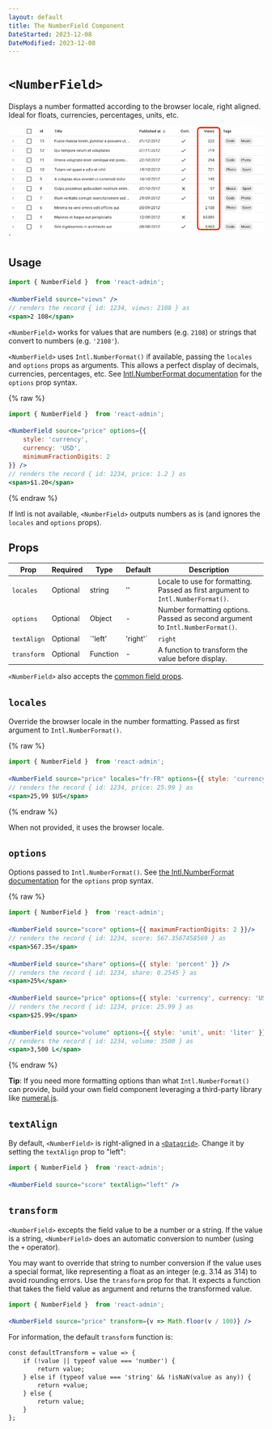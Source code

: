 ```yaml
---
layout: default
title: The NumberField Component
DateStarted: 2023-12-08
DateModified: 2023-12-08
---
```


# `<NumberField>`

Displays a number formatted according to the browser locale, right aligned. Ideal for floats, currencies, percentages, units, etc.

![NumberField](./img/number-field.webp)`

## Usage

```jsx
import { NumberField }  from 'react-admin';

<NumberField source="views" />
// renders the record { id: 1234, views: 2108 } as
<span>2 108</span>
```

`<NumberField>` works for values that are numbers (e.g. `2108`) or strings that convert to numbers (e.g. `'2108'`).

`<NumberField>` uses `Intl.NumberFormat()` if available, passing the `locales` and `options` props as arguments. This allows a perfect display of decimals, currencies, percentages, etc. See [Intl.NumberFormat documentation](https://developer.mozilla.org/en-US/docs/Web/JavaScript/Reference/Global_Objects/Intl/NumberFormat/NumberFormat) for the `options` prop syntax.

{% raw %}
```jsx
import { NumberField }  from 'react-admin';

<NumberField source="price" options={{
    style: 'currency',
    currency: 'USD',
    minimumFractionDigits: 2
}} />
// renders the record { id: 1234, price: 1.2 } as
<span>$1.20</span>
```
{% endraw %}

If Intl is not available, `<NumberField>` outputs numbers as is (and ignores the `locales` and `options` props).

## Props

| Prop        | Required | Type               | Default | Description                                                                      |
| ----------- | -------- | ------------------ | ------- | -------------------------------------------------------------------------------- |
| `locales`   | Optional | string             | ''      | Locale to use for formatting. Passed as first argument to `Intl.NumberFormat()`. |
| `options`   | Optional | Object             | -       | Number formatting options. Passed as second argument to `Intl.NumberFormat()`.   |
| `textAlign` | Optional | `'left' | 'right'` | `right` | Text alignment in a Datagrid                                                     |
| `transform` | Optional | Function           | -       | A function to transform the value before display.                                |


`<NumberField>` also accepts the [common field props](./Fields.md#common-field-props).

## `locales`

Override the browser locale in the number formatting. Passed as first argument to `Intl.NumberFormat()`.

{% raw %}
```jsx
import { NumberField }  from 'react-admin';

<NumberField source="price" locales="fr-FR" options={{ style: 'currency', currency: 'USD' }} />
// renders the record { id: 1234, price: 25.99 } as
<span>25,99 $US</span>
```
{% endraw %}

When not provided, it uses the browser locale.

## `options`

Options passed to `Intl.NumberFormat()`. See [the Intl.NumberFormat documentation](https://developer.mozilla.org/en-US/docs/Web/JavaScript/Reference/Global_Objects/Intl/NumberFormat/NumberFormat) for the `options` prop syntax.

{% raw %}
```jsx
import { NumberField }  from 'react-admin';

<NumberField source="score" options={{ maximumFractionDigits: 2 }}/>
// renders the record { id: 1234, score: 567.3567458569 } as
<span>567.35</span>

<NumberField source="share" options={{ style: 'percent' }} />
// renders the record { id: 1234, share: 0.2545 } as
<span>25%</span>

<NumberField source="price" options={{ style: 'currency', currency: 'USD' }} />
// renders the record { id: 1234, price: 25.99 } as
<span>$25.99</span>

<NumberField source="volume" options={{ style: 'unit', unit: 'liter' }} />
// renders the record { id: 1234, volume: 3500 } as
<span>3,500 L</span>
```
{% endraw %}

**Tip**: If you need more formatting options than what `Intl.NumberFormat()` can provide, build your own field component leveraging a third-party library like [numeral.js](http://numeraljs.com/).

## `textAlign`

By default, `<NumberField>` is right-aligned in a [`<Datagrid>`](./Datagrid.md). Change it by setting the `textAlign` prop to "left":

```jsx
import { NumberField }  from 'react-admin';

<NumberField source="score" textAlign="left" />
```

## `transform`

`<NumberField>` excepts the field value to be a number or a string. If the value is a string, `<NumberField>` does an automatic conversion to number (using the `+` operator).

You may want to override that string to number conversion if the value uses a special format, like representing a float as an integer (e.g. 3.14 as 314) to avoid rounding errors. Use the `transform` prop for that. It expects a function that takes the field value as argument and returns the transformed value.

```jsx
import { NumberField }  from 'react-admin';

<NumberField source="price" transform={v => Math.floor(v / 100)} />
```

For information, the default `transform` function is:

```tsx
const defaultTransform = value => {
    if (!value || typeof value === 'number') {
        return value;
    } else if (typeof value === 'string' && !isNaN(value as any)) {
        return +value;
    } else {
        return value;
    }
};
```
